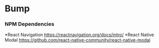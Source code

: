 # Bump

### NPM Dependencies
*React Navigation https://reactnavigation.org/docs/intro/
*React Native Modal https://github.com/react-native-community/react-native-modal
